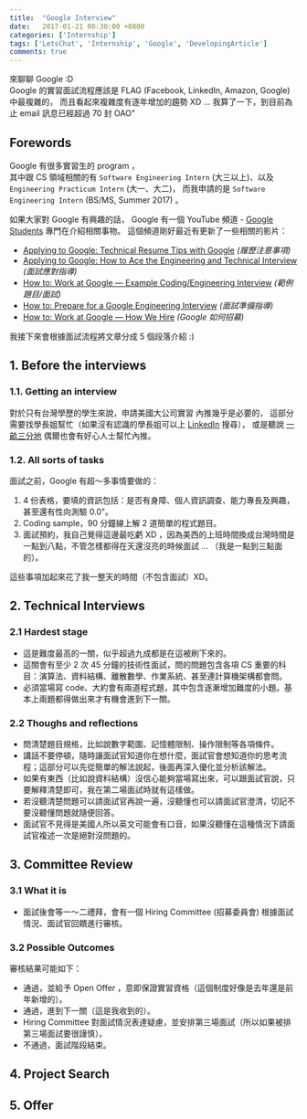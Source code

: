 ```yaml
---
title:  "Google Interview"
date:   2017-01-21 00:30:00 +0800
categories: ['Internship']
tags: ['LetsChat', 'Internship', 'Google', 'DevelopingArticle']
comments: true
---
```

 
來聊聊 Google :D  
Google 的實習面試流程應該是 FLAG (Facebook, LinkedIn, Amazon, Google) 中最複雜的，
而且看起來複雜度有逐年增加的趨勢 XD ... 
我算了一下，到目前為止 email 訊息已經超過 70 封 OAO"

<!--more-->

## Forewords

Google 有很多實習生的 program ，  
其中跟 CS 領域相關的有 `Software Engineering Intern` (大三以上)、以及 `Engineering Practicum Intern` (大一、大二)，
而我申請的是 `Software Engineering Intern` (BS/MS, Summer 2017) 。

如果大家對 Google 有興趣的話，
 Google 有一個 YouTube 頻道 - [Google Students](https://www.youtube.com/user/GoogleStudents) 專門在介紹相關事物。
這個頻道剛好最近有更新了一些相關的影片：

- [Applying to Google: Technical Resume Tips with Google](https://www.youtube.com/watch?v=ZjeXxLnnH5I&t=742s) *(履歷注意事項)*
- [Applying to Google: How to Ace the Engineering and Technical Interview](https://www.youtube.com/watch?v=55aEVvITNJ0&t=5s) *(面試應對指導)*
- [How to: Work at Google — Example Coding/Engineering Interview](https://www.youtube.com/watch?v=wwIysnVmAUg) *(範例題目/面試)*
- [How to: Prepare for a Google Engineering Interview](https://www.youtube.com/watch?v=OMkfujDPpwc) *(面試準備指導)*
- [How to: Work at Google — How We Hire](https://www.youtube.com/watch?v=CMB3Rm-hEWM) *(Google 如何招募)*

我接下來會根據面試流程將文章分成 5 個段落介紹 :)


## 1. Before the interviews

### 1.1. Getting an interview

對於只有台灣學歷的學生來說，申請美國大公司實習 內推幾乎是必要的，
這部分需要找學長姐幫忙（如果沒有認識的學長姐可以上 [LinkedIn](https://www.linkedin.com/) 搜尋），
或是聽說 [一畝三分地](http://www.1point3acres.com/bbs/) 偶爾也會有好心人士幫忙內推。

### 1.2. All sorts of tasks

面試之前，Google 有超～多事情要做的：

1. 4 份表格，要填的資訊包括：是否有身障、個人資訊調查、能力專長及興趣，甚至還有性向測驗 0.0"。
2. Coding sample，90 分鐘線上解 2 道簡單的程式題目。
3. 面試預約，我自己覺得這邊最吃虧 XD ，因為美西的上班時間換成台灣時間是一點到八點，不管怎樣都得在天還沒亮的時候面試 ... （我是一點到三點面的）。

這些事項加起來花了我一整天的時間（不包含面試）XD。


## 2. Technical Interviews

### 2.1 Hardest stage

- 這是難度最高的一關，似乎超過九成都是在這被刷下來的。
- 這關會有至少 2 次 45 分鐘的技術性面試，問的問題包含各項 CS 重要的科目：演算法、資料結構、離散數學、作業系統、甚至連計算機架構都會問。
- 必須當場寫 code、大約會有兩道程式題，其中包含逐漸增加難度的小題。基本上兩題都得做出來才有機會進到下一關。

### 2.2 Thoughs and reflections

- 問清楚題目規格，比如說數字範圍、記憶體限制、操作限制等各項條件。
- 講話不要停頓，隨時讓面試官知道你在想什麼，面試官會想知道你的思考流程；這部分可以先從簡單的解法說起，後面再深入優化並分析該解法。
- 如果有東西（比如說資料結構）沒信心能夠當場寫出來，可以跟面試官說，只要解釋清楚即可，我在第二場面試時就有這樣做。
- 若沒聽清楚問題可以請面試官再說一遍，沒聽懂也可以請面試官澄清，切記不要沒聽懂問題就隨便回答。
- 面試官不見得是美國人所以英文可能會有口音，如果沒聽懂在這種情況下請面試官複述一次是絕對沒問題的。


## 3. Committee Review

### 3.1 What it is

- 面試後會等一～二禮拜，會有一個 Hiring Committee (招募委員會) 根據面試情況、面試官回饋進行審核。

### 3.2 Possible Outcomes

審核結果可能如下：

- 通過，並給予 Open Offer ，意即保證實習資格（這個制度好像是去年還是前年新增的）。
- 通過，進到下一關（這是我收到的）。
- Hiring Committee 對面試情況表達疑慮，並安排第三場面試（所以如果被排第三場面試要很謹慎）。
- 不通過，面試階段結束。


## 4.  Project Search


## 5. Offer



